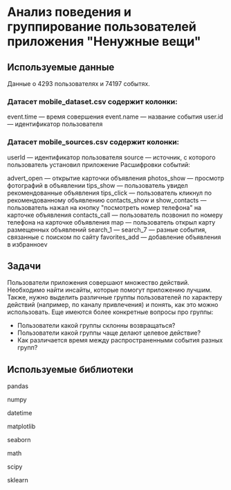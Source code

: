 # Анализ поведения и группирование пользователей приложения "Ненужные вещи"

## Используемые данные

Данные о  4293 пользователях и 74197 событях.

### Датасет mobile_dataset.csv содержит колонки:

event.time — время совершения
event.name — название события
user.id — идентификатор пользователя

### Датасет mobile_sources.csv содержит колонки:

userId — идентификатор пользователя
source — источник, с которого пользователь установил приложение
Расшифровки событий:

advert_open — открытие карточки объявления
photos_show — просмотр фотографий в объявлении
tips_show — пользователь увидел рекомендованные объявления
tips_click — пользователь кликнул по рекомендованному объявлению
contacts_show и show_contacts — пользователь нажал на кнопку "посмотреть номер телефона" на карточке объявления
contacts_call — пользователь позвонил по номеру телефона на карточке объявления
map — пользователь открыл карту размещенных объявлений
search_1 — search_7 — разные события, связанные с поиском по сайту
favorites_add — добавление объявления в избранноеv

## Задачи

Пользователи приложения совершают множество действий. Необходимо найти инсайты, которые помогут приложению лучшим. Также, нужно выделить различные группы пользователей по характеру действий (например, по каналу привлечения) и понять, как это можно использовать. Еще имеются более конкретные вопросы про группы:

- Пользователи какой группы склонны возвращаться?
- Пользователи какой группы чаще делают целевое действие?
- Как различается время между распространенными события разных групп?

## Используемые библиотеки

pandas

numpy

datetime

matplotlib

seaborn

math

scipy

sklearn


```python

```
